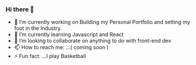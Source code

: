 ### Hi there 👋

<!--
**S-Solomon/S-Solomon** is a ✨ _special_ ✨ repository because its `README.md` (this file) appears on your GitHub profile.

Here are some ideas to get you started: -->

- 🔭 I’m currently working on Building my Personal Portfolio and setting my foot in the Industry.
- 🌱 I’m currently learning Javascript and React
- 👯 I’m looking to collaborate on anything to do with front-end dev
- 📫 How to reach me: ...( coming soon )
- ⚡ Fun fact: ...I play Basketball

